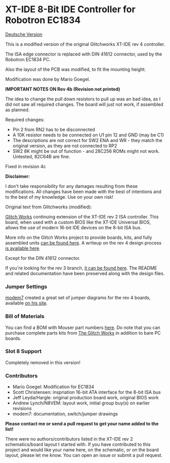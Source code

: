 # XT-IDE 8-Bit IDE Controller for Robotron EC1834

[Deutsche Version](README-DE.md)

This is a modified version of the original Glitchworks XT-IDE rev 4 controller.

The ISA edge connector is replaced with DIN 41612 connector, used by the Robotron EC1834 PC.

Also the layout of the PCB was modified, to fit the mounting height.

Modification was done by Mario Goegel.

**IMPORTANT NOTES ON Rev 4b (Revision not printed)**

The idea to change the pull down resistors to pull up was an bad idea, as I did not saw all required changes.
The board will just not work, if assembled as planned.

Required changes:

* Pin 2 from RN2 has to be disconnected
* A 10K resistor needs to be connected on U1 pin 12 and GND (may be C1)
* The descriptions are not correct for SW2 ENA and WR - they match the original version, as they are not connected to RP2
* SW2 8K might be out of function - and 28C256 ROMs might not work. Untested, 82C64B are fine.

Fixed in revision 4c

**Disclaimer:**

I don't take responsibility for any damages resulting from these modifications. All changes have been made with the best of intentions and to the best of my knowledge.
Use on your own risk!

Original text from Glitchworks (modified):

[Glitch Works](http://www.glitchwrks.com/) continuing extension of the XT-IDE rev 2 ISA controller. This board, when used with a custom BIOS like the XT-IDE Universal BIOS, allows the use of modern 16-bit IDE devices on the 8-bit ISA bus.

More info on the Glitch Works project to provide boards, kits, and fully assembled units [can be found here](http://www.glitchwrks.com/xt-ide). A writeup on the rev 4 design process [is available here](http://www.glitchwrks.com/2017/11/23/xt-ide-rev4). 

Except for the DIN 41612 connector.

If you're looking for the rev 3 branch, [it can be found here](https://github.com/glitchwrks/xt_ide/tree/rev_3). The README and related documentation have been preserved along with the design files.

### Jumper Settings

[modem7](http://minuszerodegrees.net/) created a great set of jumper diagrams for the rev 4 boards, available [on his site](http://www.minuszerodegrees.net/xtide/rev_4/XT-IDE%20Rev%204%20-%20general.htm).

### Bill of Materials

You can find a BOM with Mouser part numbers [here](https://github.com/glitchwrks/xt_ide/blob/master/bill_of_materials.md). Do note that you can purchase complete parts kits from [The Glitch Works](http://www.glitchwrks.com/xt-ide) in addition to bare PC boards.

### Slot 8 Support

Completely removed in this version!

### Contributors

* Mario Goegel: Modification for EC1834
* Scott Christensen: inspriation 16-bit ATA interface for the 8-bit ISA bus
* Jeff Leyda/Hargle: original production board work, original BIOS work
* Andrew Lynch/N8VEM: layout work, initial group buy(s) on earlier revisions
* modem7: documentation, switch/jumper drawings

**Please contact me or send a pull request to get your name added to the list!**

There were no authors/contributors listed in the XT-IDE rev 2 schematics/board layout I started with. If you have contributed to this project and would like your name here, on the schematic, or on the board layout, please let me know. You can open an issue or submit a pull request.
